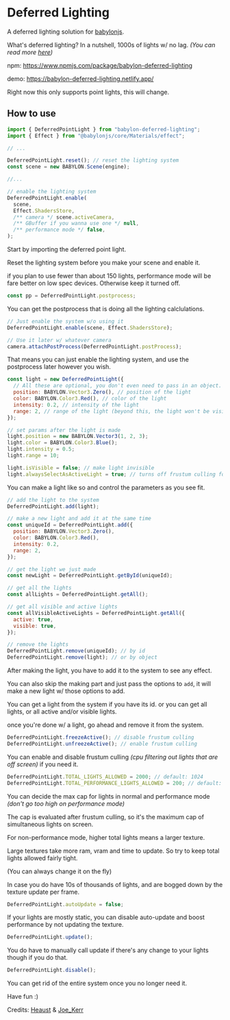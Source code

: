 # Deferred Lighting

A deferred lighting solution for [babylonjs](https://www.babylonjs.com/).

What's deferred lighting? In a nutshell, 1000s of lights w/ no lag. _(You can read more [here](https://learnopengl.com/Advanced-Lighting/Deferred-Shading))_

npm: https://www.npmjs.com/package/babylon-deferred-lighting

demo: https://babylon-deferred-lighting.netlify.app/

Right now this only supports point lights, this will change.

## How to use

```javascript
import { DeferredPointLight } from "babylon-deferred-lighting";
import { Effect } from "@babylonjs/core/Materials/effect";

// ...

DeferredPointLight.reset(); // reset the lighting system
const scene = new BABYLON.Scene(engine);

//...

// enable the lighting system
DeferredPointLight.enable(
  scene,
  Effect.ShadersStore,
  /** camera */ scene.activeCamera,
  /** GBuffer if you wanna use one */ null,
  /** performance mode */ false,
);
```

Start by importing the deferred point light.

Reset the lighting system before you make your scene and enable it.

if you plan to use fewer than about 150 lights, performance mode will be fare better on low spec devices. Otherwise keep it turned off.

```javascript
const pp = DeferredPointLight.postprocess;
```

You can get the postprocess that is doing all the lighting calclulations.

```javascript
// Just enable the system w/o using it
DeferredPointLight.enable(scene, Effect.ShadersStore);

// Use it later w/ whatever camera
camera.attachPostProcess(DeferredPointLight.postProcess);
```

That means you can just enable the lighting system, and use the postprocess later however you wish.

```javascript
const light = new DeferredPointLight({
  // All these are optional, you don't even need to pass in an object.
  position: BABYLON.Vector3.Zero(), // position of the light
  color: BABYLON.Color3.Red(), // color of the light
  intensity: 0.2, // intensity of the light
  range: 2, // range of the light (beyond this, the light won't be visible, 0 means infinite range)
});

// set params after the light is made
light.position = new BABYLON.Vector3(1, 2, 3);
light.color = BABYLON.Color3.Blue();
light.intensity = 0.5;
light.range = 10;

light.isVisible = false; // make light invisible
light.alwaysSelectAsActiveLight = true; // turns off frustum culling for this light and always tries to render it
```

You can make a light like so and control the parameters as you see fit.

```javascript
// add the light to the system
DeferredPointLight.add(light);

// make a new light and add it at the same time
const uniqueId = DeferredPointLight.add({
  position: BABYLON.Vector3.Zero(),
  color: BABYLON.Color3.Red(),
  intensity: 0.2,
  range: 2,
});

// get the light we just made
const newLight = DeferredPointLight.getById(uniqueId);

// get all the lights
const allLights = DeferredPointLight.getAll();

// get all visible and active lights
const allVisibleActiveLights = DeferredPointLight.getAll({
  active: true,
  visible: true,
});

// remove the lights
DeferredPointLight.remove(uniqueId); // by id
DeferredPointLight.remove(light); // or by object
```

After making the light, you have to add it to the system to see any effect.

You can also skip the making part and just pass the options to `add`, it will make a new light w/ those options to add.

You can get a light from the system if you have its id. or you can get all lights, or all active and/or visible lights.

once you're done w/ a light, go ahead and remove it from the system.

```javascript
DeferredPointLight.freezeActive(); // disable frustum culling
DeferredPointLight.unfreezeActive(); // enable frustum culling
```

You can enable and disable frustum culling _(cpu filtering out lights that are off screen)_ if you need it.

```javascript
DeferredPointLight.TOTAL_LIGHTS_ALLOWED = 2000; // default: 1024
DeferredPointLight.TOTAL_PERFORMANCE_LIGHTS_ALLOWED = 200; // default: 128
```

You can decide the max cap for lights in normal and performance mode _(don't go too high on performance mode)_

The cap is evaluated after frustum culling, so it's the maximum cap of simultaneous lights on screen.

For non-performance mode, higher total lights means a larger texture.

Large textures take more ram, vram and time to update. So try to keep total lights allowed fairly tight.

(You can always change it on the fly)

In case you do have 10s of thousands of lights, and are bogged down by the texture update per frame.

```javascript
DeferredPointLight.autoUpdate = false;
```

If your lights are mostly static, you can disable auto-update and boost performance by not updating the texture.

```javascript
DeferredPointLight.update();
```

You do have to manually call update if there's any change to your lights though if you do that.

```javascript
DeferredPointLight.disable();
```

You can get rid of the entire system once you no longer need it.

Have fun :)

Credits: [Heaust](https://forum.babylonjs.com/u/heaust-ops/summary) & [Joe_Kerr](https://forum.babylonjs.com/u/joe_kerr/summary)

